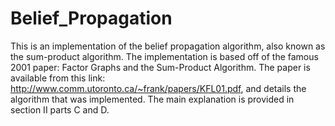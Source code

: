 # Belief_Propagation
This is an implementation of the belief propagation algorithm, also known as the sum-product algorithm. The implementation is based off of the famous 2001 paper: Factor Graphs and the Sum-Product Algorithm. The paper is available from this link: http://www.comm.utoronto.ca/~frank/papers/KFL01.pdf, and details the algorithm that was implemented. The main explanation is provided in section II parts C and D.
